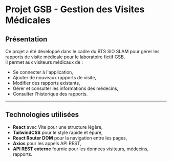 # Projet GSB - Gestion des Visites Médicales

## Présentation

Ce projet a été développé dans le cadre du BTS SIO SLAM pour gérer les rapports de visite médicale pour le laboratoire fictif GSB.  
Il permet aux visiteurs médicaux de :
- Se connecter à l'application,
- Ajouter de nouveaux rapports de visite,
- Modifier des rapports existants,
- Gérer et consulter les informations des médecins,
- Consulter l'historique des rapports.

---

## Technologies utilisées

- **React** avec Vite pour une structure légère,
- **TailwindCSS** pour le style rapide et épuré,
- **React Router DOM** pour la navigation entre les pages,
- **Axios** pour les appels API REST,
- **API REST externe** fournie pour les données visiteurs, médecins, rapports.